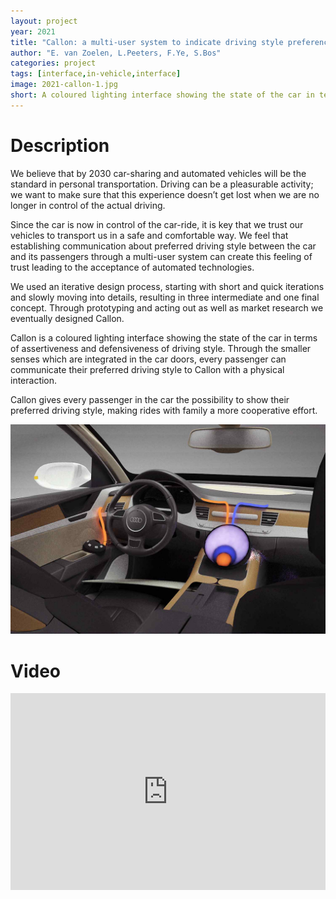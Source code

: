```yaml
---
layout: project
year: 2021
title: "Callon: a multi-user system to indicate driving style preferences in automated vehicles"
author: "E. van Zoelen, L.Peeters, F.Ye, S.Bos"
categories: project
tags: [interface,in-vehicle,interface]
image: 2021-callon-1.jpg
short: A coloured lighting interface showing the state of the car in terms of assertiveness and defensiveness of driving style.
---
```


# Description
We believe that by 2030 car-sharing and automated vehicles will be the standard in personal transportation. Driving can be a pleasurable activity; we want to make sure that this experience doesn’t get lost when we are no longer in control of the actual driving.

Since the car is now in control of the car-ride, it is key that we trust our vehicles to transport us in a safe and comfortable way. We feel that establishing communication about preferred driving style between the car and its passengers through a multi-user system can create this feeling of trust leading to the acceptance of automated technologies.

We used an iterative design process, starting with short and quick iterations and slowly moving into details, resulting in three intermediate and one final concept. Through prototyping and acting out as well as market research we eventually designed Callon.

Callon is a coloured lighting interface showing the state of the car in terms of assertiveness and defensiveness of driving style. Through the smaller senses which are integrated in the car doors, every passenger can communicate their preferred driving style to Callon with a physical interaction.

Callon gives every passenger in the car the possibility to show their preferred driving style, making rides with family a more cooperative effort.

![callon](/assets/img/2021-callon-2.jpg)

# Video
<iframe width="100%" height="315px" class="featured-image" src="https://www.youtube.com/embed/CAyWN9ba9J8" frameborder="0" allowfullscreen></iframe>
